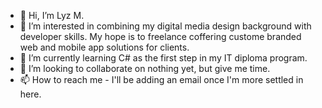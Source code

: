 - 👋 Hi, I’m Lyz M.
- 👀 I’m interested in combining my digital media design background with developer skills. My hope is to freelance coffering custome branded web and mobile app solutions for clients.
- 🌱 I’m currently learning C# as the first step in my IT diploma program.
- 💞️ I’m looking to collaborate on nothing yet, but give me time.
- 📫 How to reach me - I'll be adding an email once I'm more settled in here.

<!---
ElizabethMalone/ElizabethMalone is a ✨ special ✨ repository because its `README.md` (this file) appears on your GitHub profile.
You can click the Preview link to take a look at your changes.
--->
